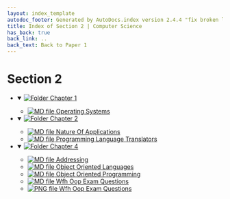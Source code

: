 ```yaml
---
layout: index_template
autodoc_footer: Generated by AutoDocs.index version 2.4.4 "fix broken link for 'C' filetype" ⓒ Starwort, 2020
title: Index of Section 2 | Computer Science
has_back: true
back_link: ..
back_text: Back to Paper 1
---
```


# **Section 2**

- <details open><summary><a href='./chapter_1'><img title='Folder' src='https://starwort.github.io/computer-science/icon-folder.png'> Chapter 1</a></summary>

  - [![MD file](https://img.icons8.com/windows/512/03dac6/regular-document.png) Operating Systems](./chapter_1/operating_systems.html)

  </details>
- <details open><summary><a href='./chapter_2'><img title='Folder' src='https://starwort.github.io/computer-science/icon-folder.png'> Chapter 2</a></summary>

  - [![MD file](https://img.icons8.com/windows/512/03dac6/regular-document.png) Nature Of Applications](./chapter_2/nature_of_applications.html)
  - [![MD file](https://img.icons8.com/windows/512/03dac6/regular-document.png) Programming Language Translators](./chapter_2/programming_language_translators.html)

  </details>
- <details open><summary><a href='./chapter_4'><img title='Folder' src='https://starwort.github.io/computer-science/icon-folder.png'> Chapter 4</a></summary>

  - [![MD file](https://img.icons8.com/windows/512/03dac6/regular-document.png) Addressing](./chapter_4/addressing.html)
  - [![MD file](https://img.icons8.com/windows/512/03dac6/regular-document.png) Object Oriented Languages](./chapter_4/object_oriented_languages.html)
  - [![MD file](https://img.icons8.com/windows/512/03dac6/regular-document.png) Object Oriented Programming](./chapter_4/object_oriented_programming.html)
  - [![MD file](https://img.icons8.com/windows/512/03dac6/regular-document.png) Wfh Oop Exam Questions](./chapter_4/wfh_oop_exam_questions.html)
  - [![PNG file](https://img.icons8.com/windows/512/03dac6/image-document.png) Wfh Oop Exam Questions](./chapter_4/wfh_oop_exam_questions.png)

  </details>
